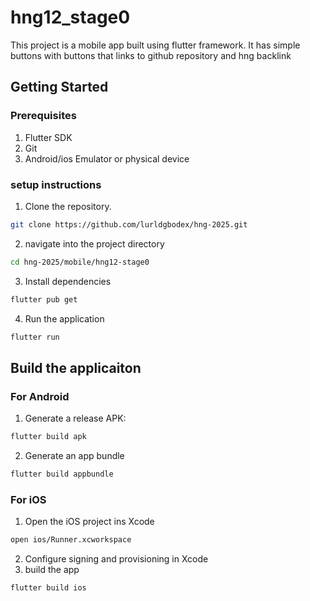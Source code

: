 # hng12_stage0
This project is a mobile app built using flutter framework. It has simple buttons with buttons that links to github repository and hng backlink

## Getting Started
### Prerequisites
1. Flutter SDK
2. Git
3. Android/ios Emulator or physical device

### setup instructions
1. Clone the repository.
```bash
git clone https://github.com/lurldgbodex/hng-2025.git
```
2. navigate into the project directory
```bash
cd hng-2025/mobile/hng12-stage0
```

3. Install dependencies
```bash
flutter pub get
```

4. Run the application
```bash
flutter run
```

## Build the applicaiton
### For Android
1. Generate a release APK:
```bash
flutter build apk
```
2. Generate an app bundle
```bash
flutter build appbundle
```
### For iOS
1. Open the iOS project ins Xcode
```bash
open ios/Runner.xcworkspace
```
2. Configure signing and provisioning in Xcode
3. build the app
```bash
flutter build ios
```
